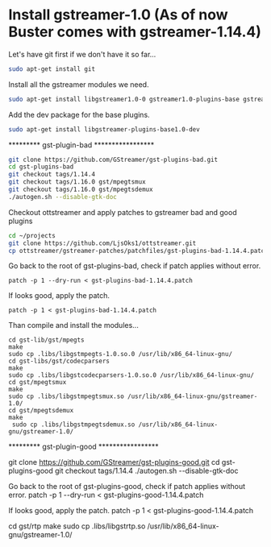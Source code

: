 

# Install gstreamer-1.0 (As of now Buster comes with gstreamer-1.14.4)

Let's have git first if we don't have it so far...
```bash
sudo apt-get install git
```

Install all the gstreamer modules we need.
```bash
sudo apt-get install libgstreamer1.0-0 gstreamer1.0-plugins-base gstreamer1.0-plugins-good gstreamer1.0-plugins-bad gstreamer1.0-plugins-ugly gstreamer1.0-libav gstreamer1.0-doc gstreamer1.0-tools gstreamer1.0-x gstreamer1.0-alsa gstreamer1.0-gl gstreamer1.0-gtk3 gstreamer1.0-qt5 gstreamer1.0-pulseaudio
```

Add the dev package for the base plugins.
```bash
sudo apt-get install libgstreamer-plugins-base1.0-dev
```

********* gst-plugin-bad *****************

```bash
git clone https://github.com/GStreamer/gst-plugins-bad.git
cd gst-plugins-bad
git checkout tags/1.14.4
git checkout tags/1.16.0 gst/mpegtsmux
git checkout tags/1.16.0 gst/mpegtsdemux
./autogen.sh --disable-gtk-doc
```

Checkout ottstreamer and apply patches to gstreamer bad and good plugins
```bash
cd ~/projects
git clone https://github.com/LjsOks1/ottstreamer.git
cp ottstreamer/gstreamer-patches/patchfiles/gst-plugins-bad-1.14.4.patch gst-plugins-bad
```

Go back to the root of gst-plugins-bad, check if patch applies without error.
```
patch -p 1 --dry-run < gst-plugins-bad-1.14.4.patch
```

If looks good, apply the patch.
```
patch -p 1 < gst-plugins-bad-1.14.4.patch
```

Than compile and install the modules...
```
cd gst-lib/gst/mpegts
make
sudo cp .libs/libgstmpegts-1.0.so.0 /usr/lib/x86_64-linux-gnu/
cd gst-libs/gst/codecparsers
make
sudo cp .libs/libgstcodecparsers-1.0.so.0 /usr/lib/x86_64-linux-gnu/
cd gst/mpegtsmux
make
sudo cp .libs/libgstmpegtsmux.so /usr/lib/x86_64-linux-gnu/gstreamer-1.0/
cd gst/mpegtsdemux
make
 sudo cp .libs/libgstmpegtsdemux.so /usr/lib/x86_64-linux-gnu/gstreamer-1.0/
```

 ********* gst-plugin-good *****************

 git clone https://github.com/GStreamer/gst-plugins-good.git
 cd gst-plugins-good
 git checkout tags/1.14.4
 ./autogen.sh --disable-gtk-doc

 Go back to the root of gst-plugins-good, check if patch applies without error.
 patch -p 1 --dry-run < gst-plugins-good-1.14.4.patch

 If looks good, apply the patch.
 patch -p 1 < gst-plugins-good-1.14.4.patch

 cd gst/rtp
 make
 sudo cp .libs/libgstrtp.so /usr/lib/x86_64-linux-gnu/gstreamer-1.0/
